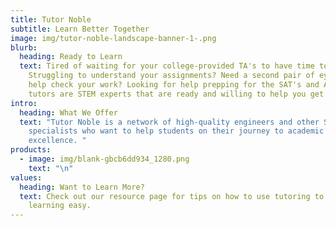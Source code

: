 ```yaml
---
title: Tutor Noble
subtitle: Learn Better Together
image: img/tutor-noble-landscape-banner-1-.png
blurb:
  heading: Ready to Learn
  text: Tired of waiting for your college-provided TA's to have time to help?
    Struggling to understand your assignments? Need a second pair of eyes to
    help check your work? Looking for help prepping for the SAT's and ACT's? Our
    tutors are STEM experts that are ready and willing to help you get ahead;
intro:
  heading: What We Offer
  text: "Tutor Noble is a network of high-quality engineers and other STEM
    specialists who want to help students on their journey to academic
    excellence. "
products:
  - image: img/blank-gbcb6dd934_1280.png
    text: "\n"
values:
  heading: Want to Learn More?
  text: Check out our resource page for tips on how to use tutoring to make
    learning easy.
---
```

